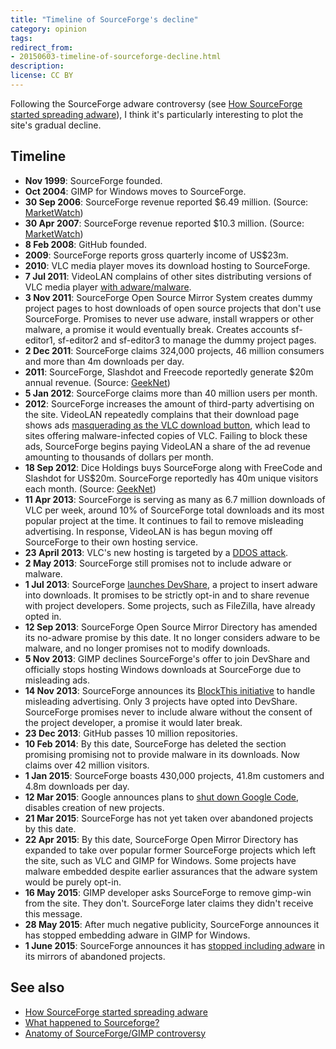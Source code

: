 ```yaml
---
title: "Timeline of SourceForge's decline"
category: opinion
tags: 
redirect_from:
- 20150603-timeline-of-sourceforge-decline.html
description: 
license: CC BY
---
```


Following the SourceForge adware controversy (see [How SourceForge started
spreading adware](https://orbitalflower.github.io/20150529-how-sourceforge-started-spreading-adware.html)),
I think it's particularly interesting to plot the site's gradual decline.

## Timeline

* __Nov 1999__: SourceForge founded.
* __Oct 2004__: GIMP for Windows moves to SourceForge.
* __30 Sep 2006__: SourceForge revenue reported $6.49 million.
(Source:
[MarketWatch](http://www.marketwatch.com/story/sourceforge-quarterly-profit-surges-as-revenue-rises))
* __30 Apr 2007__: SourceForge revenue reported $10.3 million.
(Source:
[MarketWatch](http://www.marketwatch.com/story/sourceforge-quarterly-profit-surges-as-revenue-rises))
* __8 Feb 2008__: GitHub founded.
* __2009__: SourceForge reports gross quarterly income of US$23m.
* __2010__: VLC media player moves its download hosting to SourceForge.
* __7 Jul 2011__: VideoLAN complains of other sites distributing versions of VLC
media player [with
adware/malware](https://blog.l0cal.com/2011/07/07/these-companies-that-mislead-our-users/).
* __3 Nov 2011__: SourceForge Open Source Mirror System creates dummy project
pages to host downloads of open source projects that don't use SourceForge.
Promises to never use adware, install wrappers or other malware, a promise it
would eventually break. Creates accounts sf-editor1, sf-editor2 and sf-editor3
to manage the dummy project pages.
* __2 Dec 2011__: SourceForge claims 324,000 projects, 46 million consumers and
more than 4m downloads per day.
* __2011__: SourceForge, Slashdot and Freecode reportedly generate $20m annual
revenue.
(Source: [GeekNet](http://investors.geek.net/releasedetail.cfm?ReleaseID=707379))
* __5 Jan 2012__: SourceForge claims more than 40 million users per month.
* __2012__: SourceForge increases the amount of third-party advertising on the
site. VideoLAN repeatedly complains that their download page shows ads
[masquerading as the VLC download
button](https://blog.l0cal.com/2013/05/02/rethinking-vlc-mirrors-infrastructure/),
which lead to sites offering malware-infected copies of VLC. Failing to block
these ads, SourceForge begins paying VideoLAN a share of the ad revenue
amounting to thousands of dollars per month.
* __18 Sep 2012__: Dice Holdings buys SourceForge along with FreeCode and
Slashdot for US$20m. SourceForge reportedly has 40m unique visitors each month.
(Source: [GeekNet](http://investors.geek.net/releasedetail.cfm?ReleaseID=707379))
* __11 Apr 2013__: SourceForge is serving as many as 6.7 million downloads of
VLC per week, around 10% of SourceForge total downloads and its most popular
project at the time. It continues to fail to remove misleading advertising. In
response, VideoLAN is has begun moving off SourceForge to their own hosting
service.
* __23 April 2013__: VLC's new hosting is targeted by a [DDOS
attack](http://www.tripwire.com/state-of-security/security-data-protection/security-visualization-vlan-ddos-visualized-as-a-game-of-pong/).
* __2 May 2013__: SourceForge still promises not to include adware or malware.
* __1 Jul 2013__: SourceForge [launches
DevShare](https://sourceforge.net/blog/today-we-offer-devshare-beta-a-sustainable-way-to-fund-open-source-software/),
a project to insert adware into downloads. It promises to be strictly opt-in and
to share revenue with project developers. Some projects, such as FileZilla, have
already opted in.
* __12 Sep 2013__: SourceForge Open Source Mirror Directory has amended its
no-adware promise by this date. It no longer considers adware to be malware, and
no longer promises not to modify downloads.
* __5 Nov 2013__: GIMP declines SourceForge's offer to join DevShare and
officially stops hosting Windows downloads at SourceForge due to misleading ads.
* __14 Nov 2013__: SourceForge announces its [BlockThis
initiative](http://sourceforge.net/blog/advertising-bundling-community-and-criticism/)
to handle misleading advertising. Only 3 projects have opted into DevShare.
SourceForge promises never to include alware without the consent of the project
developer, a promise it would later break.
* __23 Dec 2013__: GitHub passes 10 million repositories.
* __10 Feb 2014__: By this date, SourceForge has deleted the section promising
promising not to provide malware in its downloads. Now claims over 42 million
visitors.
* __1 Jan 2015__: SourceForge boasts 430,000 projects, 41.8m customers and 4.8m
downloads per day.
* __12 Mar 2015__: Google announces plans to [shut down Google
Code](http://google-opensource.blogspot.com/2015/03/farewell-to-google-code.html),
disables creation of new projects.
* __21 Mar 2015__: SourceForge has not yet taken over abandoned projects by this
date.
* __22 Apr 2015__: By this date, SourceForge Open Mirror Directory has expanded
to take over popular former SourceForge projects which left the site, such as
VLC and GIMP for Windows. Some projects have malware embedded despite earlier
assurances that the adware system would be purely opt-in.
* __16 May 2015__: GIMP developer asks SourceForge to remove gimp-win from the
site. They don't. SourceForge later claims they didn't receive this message.
* __28 May 2015__: After much negative publicity, SourceForge announces it has
stopped embedding adware in GIMP for Windows.
* __1 June 2015__: SourceForge announces it has [stopped including
adware](https://sourceforge.net/blog/third-party-offers-will-be-presented-with-opt-in-projects-only/)
in its mirrors of abandoned projects.

## See also

* [How SourceForge started spreading
adware](https://orbitalflower.github.io/20150529-how-sourceforge-started-spreading-adware.html)
* [What happened to Sourceforge?](https://blog.l0cal.com/2015/06/02/what-happened-to-sourceforge/)
* [Anatomy of SourceForge/GIMP controversy](http://libregraphicsworld.org/blog/entry/anatomy-of-sourceforge-gimp-controversy)

